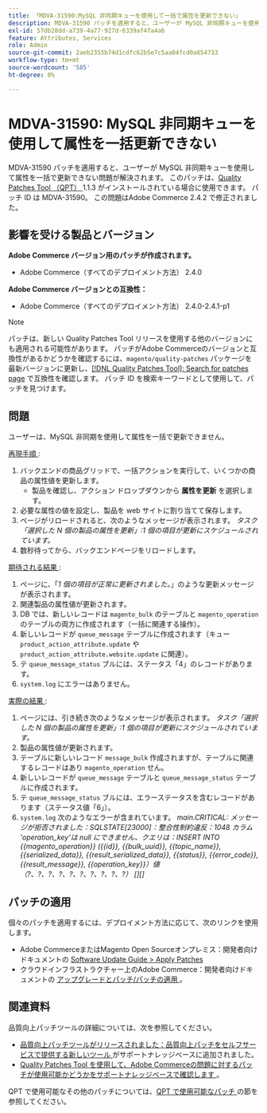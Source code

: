 ```yaml
---
title: 「MDVA-31590:MySQL 非同期キューを使用して一括で属性を更新できない」
description: MDVA-31590 パッチを適用すると、ユーザーが MySQL 非同期キューを使用して属性を一括で更新できない問題が解決されます。 このパッチは、[Quality Patches Tool （QPT） ] （/help/announcements/adobe-commerce-announcements/magento-quality-patches-released-new-tool-to-self-serve-quality-patches.md） 1.1.3 がインストールされている場合に利用できます。 パッチ ID は MDVA-31590。 この問題はAdobe Commerce 2.4.2 で修正されました。
exl-id: 57db28dd-a739-4a77-927d-6339af4fa4a6
feature: Attributes, Services
role: Admin
source-git-commit: 2aeb2355b74d1cdfc62b5e7c5aa04fcd0a654733
workflow-type: tm+mt
source-wordcount: '585'
ht-degree: 0%

---
```


# MDVA-31590: MySQL 非同期キューを使用して属性を一括更新できない

MDVA-31590 パッチを適用すると、ユーザーが MySQL 非同期キューを使用して属性を一括で更新できない問題が解決されます。 このパッチは、[Quality Patches Tool （QPT） ](/help/announcements/adobe-commerce-announcements/magento-quality-patches-released-new-tool-to-self-serve-quality-patches.md)1.1.3 がインストールされている場合に使用できます。 パッチ ID は MDVA-31590。 この問題はAdobe Commerce 2.4.2 で修正されました。

## 影響を受ける製品とバージョン

**Adobe Commerce バージョン用のパッチが作成されます。**

* Adobe Commerce（すべてのデプロイメント方法） 2.4.0

**Adobe Commerce バージョンとの互換性：**

* Adobe Commerce（すべてのデプロイメント方法） 2.4.0-2.4.1-p1

>[!NOTE]
>
>パッチは、新しい Quality Patches Tool リリースを使用する他のバージョンにも適用される可能性があります。 パッチがAdobe Commerceのバージョンと互換性があるかどうかを確認するには、`magento/quality-patches` パッケージを最新バージョンに更新し、[[!DNL Quality Patches Tool]: Search for patches page](https://experienceleague.adobe.com/tools/commerce-quality-patches/index.html?lang=ja) で互換性を確認します。 パッチ ID を検索キーワードとして使用して、パッチを見つけます。

## 問題

ユーザーは、MySQL 非同期を使用して属性を一括で更新できません。

<u> 再現手順 </u>:

1. バックエンドの商品グリッドで、一括アクションを実行して、いくつかの商品の属性値を更新します。
   * 製品を確認し、アクション ドロップダウンから **属性を更新** を選択します。
1. 必要な属性の値を設定し、製品を web サイトに割り当てて保存します。
1. ページがリロードされると、次のようなメッセージが表示されます。
   *タスク「選択した N 個の製品の属性を更新」:1 個の項目が更新にスケジュールされています。*
1. 数秒待ってから、バックエンドページをリロードします。

<u> 期待される結果 </u>:

1. ページに、「*1 個の項目が正常に更新されました。*」のような更新メッセージが表示されます。
1. 関連製品の属性値が更新されます。
1. DB では、新しいレコードは `magento_bulk` のテーブルと `magento_operation` のテーブルの両方に作成されます（一括に関連する操作）。
1. 新しいレコードが `queue_message` テーブルに作成されます（キュー `product_action_attribute.update` や `product_action_attribute.website.update` に関連）。
1. テ `queue_message_status` ブルには、ステータス「4」のレコードがあります。
1. `system.log` にエラーはありません。

<u> 実際の結果 </u>:

1. ページには、引き続き次のようなメッセージが表示されます。
   *タスク「選択した N 個の製品の属性を更新」:1 個の項目が更新にスケジュールされています。*
1. 製品の属性値が更新されます。
1. テーブルに新しいレコード `message_bulk` 作成されますが、テーブルに関連するレコードはあり `magento_operation` せん。
1. 新しいレコードが `queue_message` テーブルと `queue_message_status` テーブルに作成されます。
1. テ `queue_message_status` ブルには、エラーステータスを含むレコードがあります（ステータス値「6」）。
1. `system.log` 次のようなエラーが含まれています。
   *main.CRITICAL: メッセージが拒否されました：SQLSTATE[23000]：整合性制約違反：1048 カラム &#39;operation_key&#39;は null にできません、クエリは：INSERT INTO {{magento_operation}} ({{id}}, {{bulk_uuid}}, {{topic_name}}, {{serialized_data}}, {{result_serialized_data}}, {{status}}, {{error_code}}, {{result_message}}, {{operation_key}}）値（?、?、?、?、?、?、?、?、?、?） [][]*

## パッチの適用

個々のパッチを適用するには、デプロイメント方法に応じて、次のリンクを使用します。

* Adobe CommerceまたはMagento Open Sourceオンプレミス：開発者向けドキュメントの [Software Update Guide > Apply Patches](https://experienceleague.adobe.com/ja/docs/commerce-operations/tools/quality-patches-tool/usage)
* クラウドインフラストラクチャー上のAdobe Commerce：開発者向けドキュメントの [ アップグレードとパッチ/パッチの適用 ](https://experienceleague.adobe.com/ja/docs/commerce-cloud-service/user-guide/develop/upgrade/apply-patches)。

## 関連資料

品質向上パッチツールの詳細については、次を参照してください。

* [ 品質向上パッチツールがリリースされました：品質向上パッチをセルフサービスで提供する新しいツール ](/help/announcements/adobe-commerce-announcements/magento-quality-patches-released-new-tool-to-self-serve-quality-patches.md) がサポートナレッジベースに追加されました。
* [Quality Patches Tool を使用して、Adobe Commerceの問題に対するパッチが使用可能かどうかをサポートナレッジベースで確認します ](/help/support-tools/patches-available-in-qpt-tool/check-patch-for-magento-issue-with-magento-quality-patches.md)。

QPT で使用可能なその他のパッチについては、[QPT で使用可能なパッチ ](https://support.magento.com/hc/en-us/sections/360010506631-Patches-available-in-MQP-tool-) の節を参照してください。
